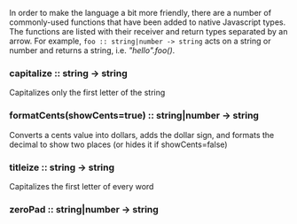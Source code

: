 In order to make the language a bit more friendly, there are a number of commonly-used functions that have been added to native Javascript types. The functions are listed with their receiver and return types separated by an arrow. For example, `foo :: string|number -> string` acts on a string or number and returns a string, i.e. _"hello".foo()_.

### capitalize :: string -> string
Capitalizes only the first letter of the string

### formatCents(showCents=true) :: string|number -> string
Converts a cents value into dollars, adds the dollar sign, and formats the decimal to show two places (or hides it if showCents=false)

### titleize :: string -> string
Capitalizes the first letter of every word

### zeroPad :: string|number -> string

